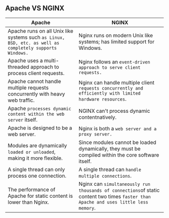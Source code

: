 ## Apache VS NGINX

| Apache| NGINX|
|----------------------------------------- | --------------- |
| Apache runs on all Unix like systems such `as Linux, BSD, etc. as well as completely supports Windows.` | Nginx runs on modern Unix like systems; has limited support for Windows.|
| Apache uses a multi-threaded approach to process client requests.| Nginx follows an `event-driven approach to serve client requests.`|
| Apache cannot handle multiple requests concurrently with heavy web traffic.| Nginx can handle multiple client `requests concurrently and efficiently with limited hardware resources`.|
| Apache `processes dynamic content within the web server` itself.| NGINX can't process dynamic contentnatively.|
| Apache is designed to be a web server.| Nginx is both a `web server and a proxy server.`|
| Modules are dynamically `loaded or unloaded`, making it more flexible.| Since modules cannot be loaded dynamically, they must be compiled within the core software itself.|
| A single thread can only process one connection.| A single thread can `handle multiple connections`.|
| The performance of Apache for static content is lower than Nginx.| Nginx can `simultaneously run thousands of connections`of static content two times `faster than Apache and uses little less memory`.|
